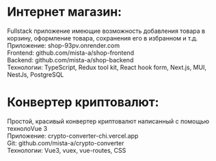 # Интернет магазин:  
Fullstack приложение имеющие возможность добавления товара в корзину, оформление товара, сохранения его в избранном и т.д.  
Приложение: shop-93pv.onrender.com  
Frontend: github.com/mista-a/shop-frontend  
Backend: github.com/mista-a/shop-backend  
Технологии: TypeScript, Redux tool kit, React hook form, Next.js, MUI, NestJs, PostgreSQL  

# Конвертер криптовалют:  
Простой, красивый конвертер криптовалют написанный с помощью технолоVue 3  
Приложение: crypto-converter-chi.vercel.app  
Git: github.com/mista-a/crypto-converter  
Технологии: Vue3, vuex, vue-routes, CSS  
